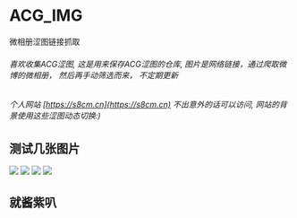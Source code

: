 # ACG_IMG
微相册涩图链接抓取

###### 喜欢收集ACG涩图, 这是用来保存ACG涩图的仓库, 图片是网络链接，通过爬取微博的微相册， 然后再手动筛选而来， 不定期更新
###### 个人网站 [https://s8cm.cn](https://s8cm.cn) 不出意外的话可以访问, 网站的背景使用这些涩图动态切换:)
## 测试几张图片

![](http://wx3.sinaimg.cn/large/586f5255gy1g0wh3ti542j20u05k0u11.jpg)
![](http://wx3.sinaimg.cn/large/7084b203gy1g0q0gx0jgnj20ji0rsnlv.jpg)
![](http://wx2.sinaimg.cn/large/7084b203gy1g0q0h8uuddj20rs0rs1kx.jpg)
![](http://wx4.sinaimg.cn/large/7084b203gy1g0q0dkdsj7j20pf0xckjl.jpg)

## 就酱紫叭

